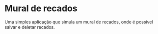 # Mural de recados
 Uma simples aplicação que simula um mural de recados, onde é possível salvar e deletar recados.
